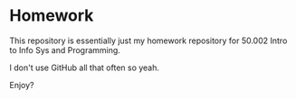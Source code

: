 # Homework

This repository is essentially just my homework repository for 50.002 Intro to Info Sys and Programming.

I don't use GitHub all that often so yeah.

Enjoy?
